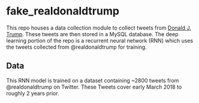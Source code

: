 # fake_realdonaldtrump
This repo houses a data collection module to collect tweets from [Donald J. Trump](https://twitter.com/realdonaldtrump). These tweets are then stored in a MySQL database. The deep learning portion of the repo is a recurrent neural network (RNN) which uses the tweets collected from @realdonaldtrump for training.

## Data
This RNN model is trained on a dataset containing ~2800 tweets from @realdonaldtrump on Twitter. These Tweets cover early March 2018 to roughly 2 years prior.
